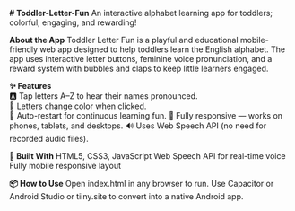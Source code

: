 **# Toddler-Letter-Fun**
An interactive alphabet learning app for toddlers; colorful, engaging, and rewarding!

**About the App**
Toddler Letter Fun is a playful and educational mobile-friendly web app designed to help toddlers learn the English alphabet. The app uses interactive letter buttons, feminine voice pronunciation, and a reward system with bubbles and claps to keep little learners engaged.

**✨ Features**                                                                                                                                                                
🅰️ Tap letters A–Z to hear their names pronounced.                                                                                                                            
💙 Letters change color when clicked.                                                                                                                                         
🔁 Auto-restart for continuous learning fun.
📱 Fully responsive — works on phones, tablets, and desktops.
🔊 Uses Web Speech API (no need for recorded audio files).

**🚀 Built With**
HTML5, CSS3, JavaScript
Web Speech API for real-time voice
Fully mobile responsive layout

**📦 How to Use**
Open index.html in any browser to run.
Use Capacitor or Android Studio or tiiny.site to convert into a native Android app.
